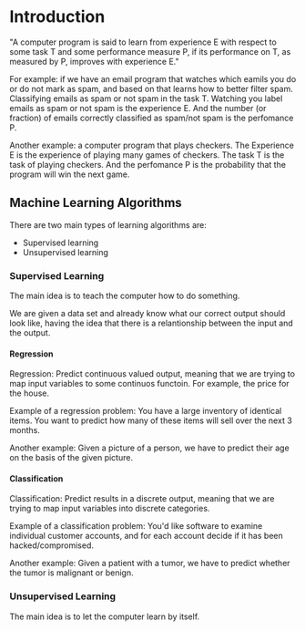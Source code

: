 # Introduction

"A computer program is said to learn from experience E with respect to some task T and some performance measure P, if its performance on T, as measured by P, improves with experience E."

For example: if we have an email program that watches which eamils you do or do not mark as spam, and based on that learns how to better filter spam. 
Classifying emails as spam or not spam in the task T. 
Watching you label emails as spam or not spam is the experience E. 
And the number (or fraction) of emails correctly classified as spam/not spam is the perfomance P.

Another example: a computer program that plays checkers. 
The Experience E is the experience of playing many games of checkers. The task T is the task of playing checkers. And the perfomance P is the probability that the program will win the next game.

## Machine Learning Algorithms 

There are two main types of learning algorithms are: 
* Supervised learning
* Unsupervised learning

### Supervised Learning

The main idea is to teach the computer how to do something. 

We are given a data set and already know what our correct output should look like, having the idea that there is a relantionship between the input and the output.

#### **Regression**

Regression: Predict continuous valued output, meaning that we are trying to map input variables to some continuos functoin. For example, the price for the house.

Example of a regression problem: You have a large inventory of identical items. You want to predict how many of these items will sell over the next 3 months. 

Another example:  Given a picture of a person, we have to predict their age on the basis of the given picture.

#### **Classification**

Classification: Predict results in a discrete output, meaning that we are trying to map input variables into discrete categories.

Example of a classification problem: You'd like software to examine individual customer accounts, and for each account decide if it has been hacked/compromised.

Another example: Given a patient with a tumor, we have to predict whether the tumor is malignant or benign.

### Unsupervised Learning

The main idea is to let the computer learn by itself.

